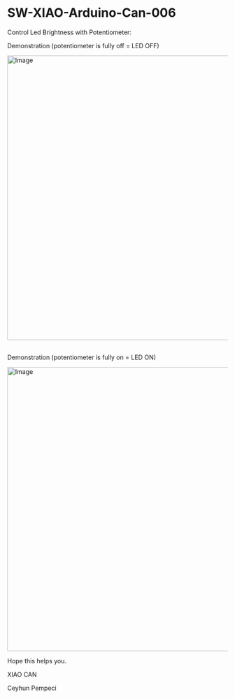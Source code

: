 # SW-XIAO-Arduino-Can-006

Control Led Brightness with Potentiometer:

Demonstration (potentiometer is fully off = LED OFF)

<img width="651" alt="Image" src="https://github.com/user-attachments/assets/8d5b9564-8cfe-4889-b62c-f962ace2c954" />

<br>
<br>

Demonstration (potentiometer is fully on = LED ON)

<img width="650" alt="Image" src="https://github.com/user-attachments/assets/c857cca2-5413-401d-8e12-d677a1369dfc" />

<br>

Hope this helps you.

XIAO CAN

Ceyhun Pempeci
